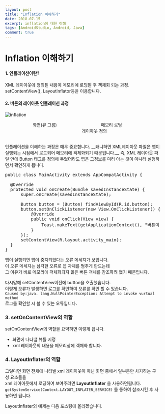 ```yaml
---
layout: post
title: "Inflation 이해하기"
date: 2018-07-15
excerpt: inflation에 대한 이해
tags: [AndroidStudio, Android, Java]
comment: true
---
```


# Inflation 이해하기

#### 1. 인플레이션이란?
XML 레이아웃에 정의된 내용이 메모리에 로딩된 후 객체회 되는 과정. setContentView(), LayoutInflator등을 이용합니다.

#### 2. 버튼의 레이아웃 인플레이션 과정

![inflation](https://user-images.githubusercontent.com/35494666/42735255-a9f746ce-888b-11e8-91df-92dbc1981d46.png)

<figure class="third">
	<figcaption> &emsp; &emsp;&emsp; 화면(뷰 그룹)&emsp;&emsp;&emsp;&nbsp;&emsp;&emsp;&emsp;&emsp;&emsp;&emsp;&emsp;메모리 로딩 &emsp;&emsp;&emsp;&emsp;&emsp;&emsp;&emsp;&emsp;&emsp;&emsp;&emsp;&emsp;&emsp;&emsp;&emsp;레이아웃 정의</figcaption>
</figure>
<br>
인플레이션을 이해하는 과정은 매우 중요합니다.        
__왜냐하면 XML레이아웃 파일은 앱이 실행되는 시점에서 로드되어 메모리에 객체화되기 때문입니다.__               
즉, XML 레이아웃 파일 안에 Button 태그를 정의해 두었더라도 앱은 그정보를 미리 아는 것이 아니라 실행하면서 확인하게 됩니다.       

<pre>
public class MainActivity extends AppCompatActivity {

  @Override
  protected void onCreate(Bundle savedInstanceState) {
      super.onCreate(savedInstanceState);

      Button button = (Button) findViewById(R.id.button);
      button.setOnClickListener(new View.OnClickListener() {
          @Override
          public void onClick(View view) {
              Toast.makeText(getApplicationContext(), "버튼이 눌렸어요.", Toast.LENGTH_LONG).show();
          }
      });
      setContentView(R.layout.activity_main);
  }
}
</pre>

앱이 실행되면 앱이 중지되었다는 오류 메세지가 보입니다.   
이 오류 메세지는 심각한 오류로 앱 자체를 멈추게 만드는데      
그 이유가 바로 메모리에 객체화되지 않은 버튼 객체를 참조하려 했기 때문입니다.

다시말해 setContentView이전에 button을 호출했습니다.     
이렇게 오류가 발생하면 로그를 확인하여 오류를 확인 할 수 있습니다.   
```Caused by:java. lang.NullPointerException: Attempt to invoke vurtual method```   
로그를 확인할 시 볼 수 있는 오류입니다.   

### 3. setOnContentView의 역할
setOnContentView의 역할을 요약하면 이렇게 됩니다.   
- 화면에 나타낼 뷰를 지정
- xml 레이아웃의 내용을 메모리상에 객체화 합니다.

### 4. LayoutInflater의 역할
그렇다면 화면 전체에 나타낼 xml 레이아웃이 아닌 화면 중에서 일부분만 차지하는 구성 요소들을     
xml 레아아웃에서 로딩하여 보여주려면 __LayoutInflater__ 을 사용하면됩니다.     
```getSystemService(Context.LAYOUT_INFLATER_SERVICE)``` 
를 통하여 참조시킨 후 사용하면 됩니다.     

LayoutInflater의 예제는 다음 포스팅에 올리겠습니다.

